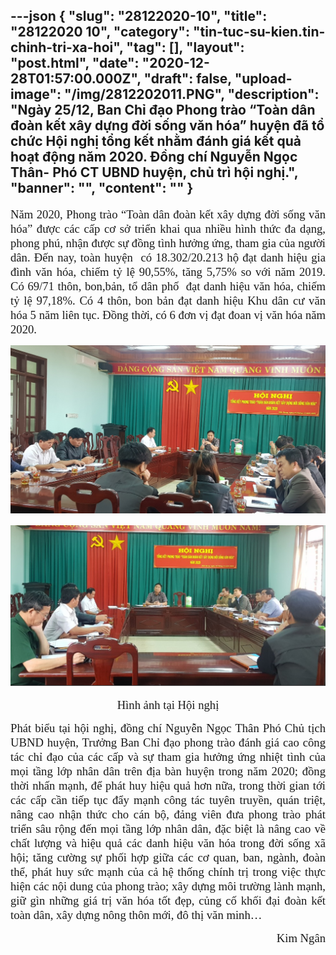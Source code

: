 ---json
{
    "slug": "28122020-10",
    "title": "28122020 10",
    "category": "tin-tuc-su-kien.tin-chinh-tri-xa-hoi",
    "tag": [],
    "layout": "post.html",
    "date": "2020-12-28T01:57:00.000Z",
    "draft": false,
    "upload-image": "/img/2812202011.PNG",
    "description": "Ngày 25/12, Ban Chỉ đạo Phong trào “Toàn dân đoàn kết xây dựng đời sống văn hóa” huyện đã tổ chức Hội nghị tổng kết nhằm đánh giá kết quả hoạt động năm 2020. Đồng chí Nguyễn Ngọc Thân- Phó CT UBND huyện, chủ trì hội nghị.",
    "banner": "",
    "__content__": ""
}
---
<p style="text-align:justify"><span style="font-size:14.0pt"><span style="font-family:&quot;Times New Roman&quot;,serif">Năm 2020, Phong tr&agrave;o &ldquo;To&agrave;n d&acirc;n đo&agrave;n kết x&acirc;y dựng đời sống văn h&oacute;a&rdquo; được c&aacute;c cấp cơ sở triển khai qua nhiều h&igrave;nh thức đa dạng, phong ph&uacute;, nhận được sự đồng t&igrave;nh hưởng ứng, tham gia của người d&acirc;n. Đến nay, to&agrave;n huyện&nbsp; c&oacute; 18.302/20.213 hộ đạt danh hiệu gia đ&igrave;nh văn h&oacute;a, chiếm tỷ lệ 90,55%, tăng 5,75% so với năm 2019. C&oacute; 69/71 th&ocirc;n, bon,bản, tổ d&acirc;n phố&nbsp; đạt danh hiệu văn h&oacute;a, chiếm tỷ lệ 97,18%. C&oacute; 4 th&ocirc;n, bon bản đạt danh hiệu Khu d&acirc;n cư văn h&oacute;a 5 năm li&ecirc;n tục. Đồng thời, c&oacute; 6 đơn vị đạt đoan vị văn h&oacute;a năm 2020.</span></span></p>

<p style="text-align:center"><span style="font-size:14.0pt"><span style="font-family:&quot;Times New Roman&quot;,serif"><img alt="" src="/img/2812202010.PNG" /></span></span></p>

<p style="text-align:center"><span style="font-size:14.0pt"><span style="font-family:&quot;Times New Roman&quot;,serif"><img alt="" src="/img/2812202011.PNG" /></span></span></p>

<p style="text-align:center"><span style="font-size:14.0pt"><span style="font-family:&quot;Times New Roman&quot;,serif">H&igrave;nh ảnh tại Hội nghị</span></span></p>

<p style="text-align:justify"><span style="font-size:14.0pt"><span style="font-family:&quot;Times New Roman&quot;,serif">Ph&aacute;t biểu tại hội nghị, đồng ch&iacute; Nguyễn Ngọc Th&acirc;n Ph&oacute; Chủ tịch UBND huyện, Trưởng Ban Chỉ đạo phong tr&agrave;o đ&aacute;nh gi&aacute; cao c&ocirc;ng t&aacute;c chỉ đạo của c&aacute;c cấp v&agrave; sự tham gia hưởng ứng nhiệt t&igrave;nh của mọi tầng lớp nh&acirc;n d&acirc;n tr&ecirc;n địa b&agrave;n huyện trong năm 2020; đồng thời nhấn mạnh, để ph&aacute;t huy hiệu quả hơn nữa, trong thời gian tới c&aacute;c cấp cần tiếp tục đẩy mạnh c&ocirc;ng t&aacute;c tuy&ecirc;n truyền, qu&aacute;n triệt, n&acirc;ng cao nhận thức cho c&aacute;n bộ, đảng vi&ecirc;n đưa phong tr&agrave;o ph&aacute;t triển s&acirc;u rộng đến mọi tầng lớp nh&acirc;n d&acirc;n, đặc biệt l&agrave; n&acirc;ng cao về chất lượng v&agrave; hiệu quả c&aacute;c danh hiệu văn h&oacute;a trong đời sống x&atilde; hội; tăng cường sự phối hợp giữa c&aacute;c cơ quan, ban, ng&agrave;nh, đo&agrave;n thể, ph&aacute;t huy sức mạnh của cả hệ thống ch&iacute;nh trị trong việc thực hiện c&aacute;c nội dung của phong tr&agrave;o; x&acirc;y dựng m&ocirc;i trường l&agrave;nh mạnh, giữ g&igrave;n những gi&aacute; trị văn h&oacute;a tốt đẹp, củng cố khối đại đo&agrave;n kết to&agrave;n d&acirc;n, x&acirc;y dựng n&ocirc;ng th&ocirc;n mới, đ&ocirc; thị văn minh&hellip;</span></span></p>

<p style="text-align:right"><span style="font-size:14.0pt"><span style="font-family:&quot;Times New Roman&quot;,serif">Kim Ng&acirc;n</span></span></p>
